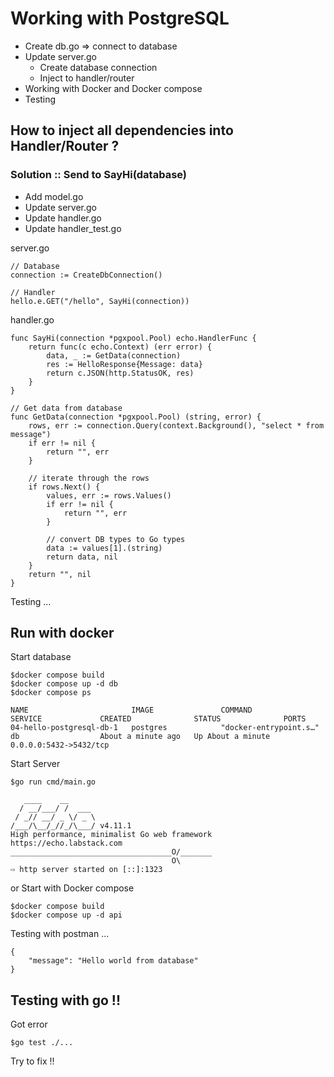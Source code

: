 # Working with PostgreSQL
* Create db.go => connect to database
* Update server.go
  * Create database connection
  * Inject to handler/router
* Working with Docker and Docker compose
* Testing


## How to inject all dependencies into Handler/Router ?

### Solution :: Send to SayHi(database)
* Add model.go
* Update server.go
* Update handler.go
* Update handler_test.go

server.go
```
// Database
connection := CreateDbConnection()

// Handler
hello.e.GET("/hello", SayHi(connection))
```

handler.go
```
func SayHi(connection *pgxpool.Pool) echo.HandlerFunc {
	return func(c echo.Context) (err error) {
		data, _ := GetData(connection)
		res := HelloResponse{Message: data}
		return c.JSON(http.StatusOK, res)
	}
}

// Get data from database
func GetData(connection *pgxpool.Pool) (string, error) {
	rows, err := connection.Query(context.Background(), "select * from message")
	if err != nil {
		return "", err
	}

	// iterate through the rows
	if rows.Next() {
		values, err := rows.Values()
		if err != nil {
			return "", err
		}

		// convert DB types to Go types
		data := values[1].(string)
		return data, nil
	}
	return "", nil
}
```

Testing ...

## Run with docker
Start database
```
$docker compose build
$docker compose up -d db
$docker compose ps

NAME                       IMAGE               COMMAND                  SERVICE             CREATED              STATUS              PORTS
04-hello-postgresql-db-1   postgres            "docker-entrypoint.s…"   db                  About a minute ago   Up About a minute   0.0.0.0:5432->5432/tcp
```

Start Server
```
$go run cmd/main.go  

   ____    __
  / __/___/ /  ___
 / _// __/ _ \/ _ \
/___/\__/_//_/\___/ v4.11.1
High performance, minimalist Go web framework
https://echo.labstack.com
____________________________________O/_______
                                    O\
⇨ http server started on [::]:1323
```
or Start with Docker compose
```
$docker compose build
$docker compose up -d api
```


Testing with postman ...
```
{
    "message": "Hello world from database"
}
```

## Testing with go !!
Got error
```
$go test ./...
```

Try to fix !!

